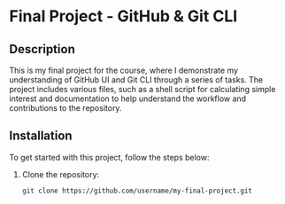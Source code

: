 # Final Project - GitHub & Git CLI

## Description

This is my final project for the course, where I demonstrate my understanding of GitHub UI and Git CLI through a series of tasks. The project includes various files, such as a shell script for calculating simple interest and documentation to help understand the workflow and contributions to the repository.

## Installation

To get started with this project, follow the steps below:

1. Clone the repository:
   ```bash
   git clone https://github.com/username/my-final-project.git
